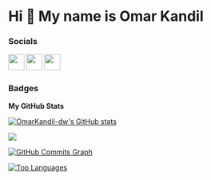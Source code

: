 Hi 👋 My name is Omar Kandil
============================


### Socials

<p align="left"> <a href="https://www.github.com/OmarKandil-dw" target="_blank" rel="noreferrer"><img src="https://raw.githubusercontent.com/danielcranney/readme-generator/main/public/icons/socials/github.svg" width="32" height="32" /></a> <a href="http://www.instagram.com/omar_ka03" target="_blank" rel="noreferrer"><img src="https://raw.githubusercontent.com/danielcranney/readme-generator/main/public/icons/socials/instagram.svg" width="32" height="32" /></a> <a href="https://www.linkedin.com/in/omarkandil-dw" target="_blank" rel="noreferrer"><img src="https://raw.githubusercontent.com/danielcranney/readme-generator/main/public/icons/socials/linkedin.svg" width="32" height="32" /></a></p>

### Badges

<b>My GitHub Stats</b>

<a href="http://www.github.com/OmarKandil-dw"><img src="https://github-readme-stats.vercel.app/api?username=OmarKandil-dw&show_icons=true&hide=&count_private=true&title_color=0891b2&text_color=ffffff&icon_color=0891b2&bg_color=1c1917&hide_border=true&show_icons=true" alt="OmarKandil-dw's GitHub stats" /></a>

<a href="http://www.github.com/OmarKandil-dw"><img src="https://github-readme-streak-stats.herokuapp.com/?user=OmarKandil-dw&stroke=ffffff&background=1c1917&ring=0891b2&fire=0891b2&currStreakNum=ffffff&currStreakLabel=0891b2&sideNums=ffffff&sideLabels=ffffff&dates=ffffff&hide_border=true" /></a>

<a href="http://www.github.com/OmarKandil-dw"><img src="https://activity-graph.herokuapp.com/graph?username=OmarKandil-dw&bg_color=1c1917&color=ffffff&line=0891b2&point=ffffff&area_color=1c1917&area=true&hide_border=true&custom_title=GitHub%20Commits%20Graph" alt="GitHub Commits Graph" /></a>

<a href="https://github.com/OmarKandil-dw" align="left"><img src="https://github-readme-stats.vercel.app/api/top-langs/?username=OmarKandil-dw&langs_count=10&title_color=0891b2&text_color=ffffff&icon_color=0891b2&bg_color=1c1917&hide_border=true&locale=en&custom_title=Top%20%Languages" alt="Top Languages" /></a>
